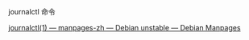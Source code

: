 

journalctl 命令

[journalctl(1) — manpages-zh — Debian unstable — Debian Manpages](https://manpages.debian.org/unstable/manpages-zh/journalctl.1.zh_CN.html)